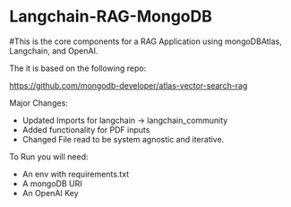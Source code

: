 # Langchain-RAG-MongoDB
 
#This is the core components for a RAG Application using mongoDBAtlas, Langchain, and OpenAI.

The it is based on the following repo:

https://github.com/mongodb-developer/atlas-vector-search-rag

Major Changes:
- Updated Imports for langchain -> langchain_community
- Added functionality for PDF inputs
- Changed File read to be system agnostic and iterative.

To Run you will need:
- An env with requirements.txt
- A mongoDB URI
- An OpenAI Key 

